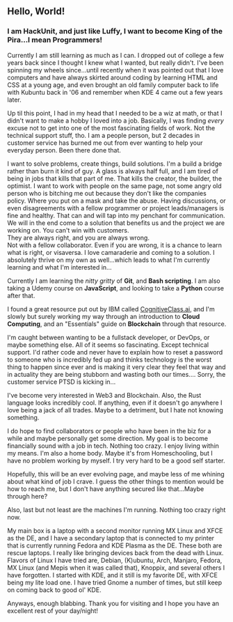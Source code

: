 ## Hello, World! 
### I am HackUnit, and just like Luffy, I want to become King of the Pira...I mean Programmers! ###

Currently I am still learning as much as I can. I dropped out of college a few years back since I thought I knew what I wanted, but really didn't. I've been spinning my wheels since...until recently when it was pointed out that I love computers and have always skirted around coding by learning HTML and CSS at a young age, and even brought an old family computer back to life with Kubuntu back in '06 and remember when KDE 4 came out a few years later.

Up til this point, I had in my head that I needed to be a wiz at math, or that I didn't want to make a hobby I loved into a job.
Basically, I was finding *every* excuse not to get into one of the most fascinating fields of work.  Not the technical support stuff, tho.
I am a people person, but 2 decades in customer service has burned me out from ever wanting to help your everyday person. Been there done that.

I want to solve problems, create things, build solutions. I'm a build a bridge rather than burn it kind of guy. A glass is always half full, and
I am tired of being in jobs that kills that part of me. That kills the creator, the builder, the optimist. I want to work with people on the same
page, not some angry old person who is bitching me out because they don't like the companies policy. Where you put on a mask and take the abuse.
Having discussions, or even disagreements with a fellow programmer or project leads/managers is fine and healthy. That can and will tap into my penchant
for communication. We will in the end come to a solution that benefits us and the project we are working on.  You can't win with customers.  
They are always right, and you are always wrong.  
Not with a fellow collaborator. Even if you are wrong, it is a chance to learn what is right, or visaversa. 
I love camaraderie and coming to a solution.
I absolutely thrive on my own as well...which leads to what I'm currently learning and what I'm interested in...

Currently I am learning the *nitty gritty* of **Git**, and **Bash scripting**.  I am also taking a Udemy course on **JavaScript**, and looking to take a **Python** course after that.

I found a great resource put out by IBM called [CognitiveClass.ai](https://cognitiveclass.ai/), and I'm slowly but surely working my way through an introduction to **Cloud Computing**,
and an "Essentials" guide on **Blockchain** through that resource.

I'm caught between wanting to be a fullstack developer, or DevOps, or maybe something else.
All of it seems so fascinating. Except technical support. I'd rather code and never have to explain how to reset a password to someone who is incredibly fed up and thinks technology is the worst thing to happen since ever and is making it very clear they feel that way and in actuality they are being stubborn and wasting both our times.... Sorry, the customer service PTSD is kicking in...

I've become very interested in Web3 and Blockchain. Also, the Rust language looks incredibly cool. If anything, even if it doesn't go anywhere I love being a jack of all trades. Maybe to a detriment, but I hate not knowing something.

I do hope to find collaborators or people who have been in the biz for a while and maybe personally get some direction.  My goal is to become financially sound with a job in tech. Nothing too crazy. I enjoy living within my means.  I'm also a home body. Maybe it's from Homeschooling, but I have no problem working by myself. I try very hard to be a good self starter.

Hopefully, this will be an ever evolving page, and maybe less of me whining about what kind of job I crave.
I guess the other things to mention would be how to reach me, but I don't have anything secured like that...Maybe through here?

Also, last but not least are the machines I'm running.  Nothing too crazy right now.

My main box is a laptop with a second monitor running MX Linux and XFCE as the DE, and I have a secondary laptop that is connected to my printer that is
currently running Fedora and KDE Plasma as the DE. These both are rescue laptops. I really like bringing devices back from the dead with Linux.
Flavors of Linux I have tried are, Debian, (K)ubuntu, Arch, Manjaro, Fedora, MX Linux (and Mepis when it was called that), Knoppix, and several others
I have forgotten. I started with KDE, and it still is my favorite DE, with XFCE being my lite load one. I have tried Gnome a number of times, but still
keep on coming back to good ol' KDE.

Anyways, enough blabbing. Thank you for visiting and I hope you have an excellent rest of your day/night!

<!--- 👀 I’m interested in ...
- 🌱 I’m currently learning ...
- 💞️ I’m looking to collaborate on ...
- 📫 How to reach me ... --->

<!---
HackUnit/HackUnit is a ✨ special ✨ repository because its `README.md` (this file) appears on your GitHub profile.
You can click the Preview link to take a look at your changes.
--->

